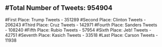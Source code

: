 #Total Number of Tweets: 954904 
---
#First Place: Trump Tweets - 351289
#Second Place: Clinton Tweets - 206243
#Third Place: Cruz Tweets - 142971
#Fourth Place: Sanders Tweets - 108240
#Fifth Place: Rubio Tweets - 57954
#Sixth Place: Jeb! Tweets - 42751
#Seventh Place: Kasich Tweets - 33518
#Last Place: Carson Tweets - 11938
